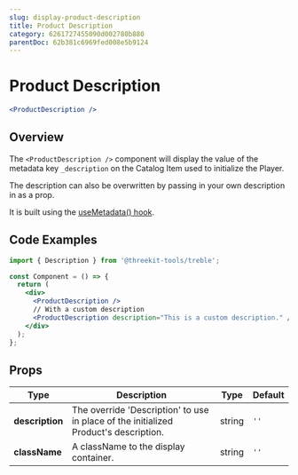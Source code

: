 ```yaml
---
slug: display-product-description
title: Product Description
category: 6261727455090d002780b880
parentDoc: 62b381c6969fed008e5b9124
---
```


# Product Description

```jsx
<ProductDescription />
```

## Overview

The `<ProductDescription />` component will display the value of the metadata key `_description` on the Catalog Item used to initialize the Player.

The description can also be overwritten by passing in your own description in as a prop.

It is built using the [useMetadata() hook](#use-metadata).

## Code Examples

```jsx
import { Description } from '@threekit-tools/treble';

const Component = () => {
  return (
    <div>
      <ProductDescription />
      // With a custom description
      <ProductDescription description="This is a custom description." />
    </div>
  );
};
```

## Props

| Type            | Description                                                                          | Type   | Default |
| --------------- | ------------------------------------------------------------------------------------ | ------ | ------- |
| **description** | The override 'Description' to use in place of the initialized Product's description. | string | `''`    |
| **className**   | A className to the display container.                                                | string | `''`    |
